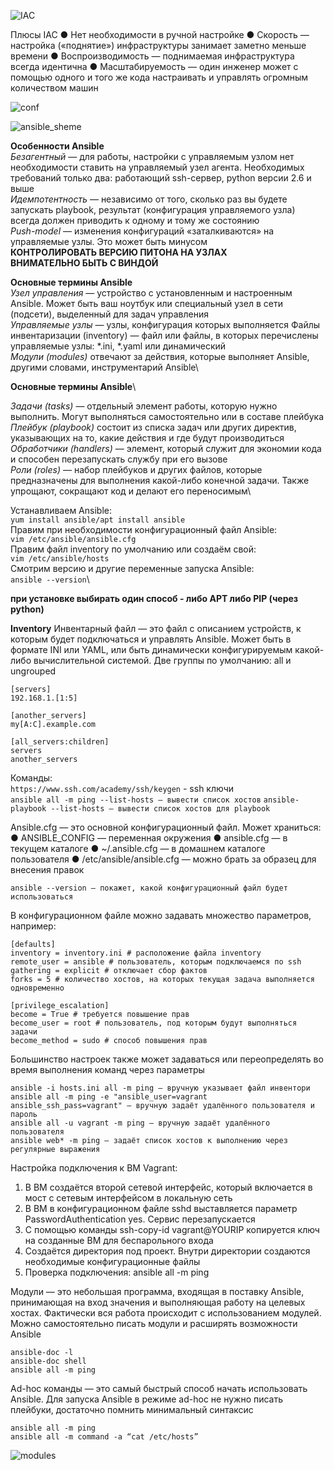 ![IAC](https://github.com/vakhtanov/netology_devops_zero_DZ/assets/26109918/0f2e265a-bb2f-44f7-8f31-e7a2961d24e9)

Плюсы IAC
● Нет необходимости в ручной настройке
● Скорость — настройка («поднятие») инфраструктуры занимает заметно меньше времени
● Воспроизводимость — поднимаемая инфраструктура всегда идентична
● Масштабируемость — один инженер может с помощью одного и того же кода настраивать и управлять огромным количеством машин

![conf](https://github.com/vakhtanov/netology_devops_zero_DZ/assets/26109918/9d9ca382-ed90-48c2-ba40-03fb171cdafc)

![ansible_sheme](https://github.com/vakhtanov/netology_devops_zero_DZ/assets/26109918/625d2ac3-3a71-4193-8095-64922f0faa3b)

**Особенности Ansible**\
*Безагентный* — для работы, настройки с управляемым узлом нет необходимости ставить на управляемый узел агента. Необходимых требований только два: работающий ssh-сервер, python версии 2.6 и выше\
*Идемпотентность* — независимо от того, сколько раз вы будете запускать playbook, результат (конфигурация управляемого узла) всегда должен приводить к одному и тому же состоянию\
*Push-model* — изменения конфигураций «заталкиваются» на управляемые узлы. Это может быть минусом\
**КОНТРОЛИРОВАТЬ ВЕРСИЮ ПИТОНА НА УЗЛАХ**\
**ВНИМАТЕЛЬНО БЫТЬ С ВИНДОЙ**


**Основные термины Ansible**\
*Узел управления* — устройство с установленным и настроенным Ansible. Может быть ваш ноутбук или специальный узел в сети (подсети), выделенный для задач управления\
*Управляемые узлы* — узлы, конфигурация которых выполняется Файлы инвентаризации (inventory) — файл или файлы, в которых перечислены управляемые узлы: *.ini, *.yaml или динамический\
*Модули (modules)* отвечают за действия, которые выполняет Ansible, другими словами, инструментарий Ansible\

**Основные термины Ansible**\

*Задачи (tasks)* — отдельный элемент работы, которую нужно выполнить. Могут выполняться самостоятельно или в составе плейбука\
*Плейбук (playbook)* состоит из списка задач или других директив, указывающих на то, какие действия и где будут производиться\
*Обработчики (handlers)* — элемент, который служит для экономии кода и способен перезапускать службу при его вызове\
*Роли (roles)* — набор плейбуков и других файлов, которые предназначены для выполнения какой-либо конечной задачи. Также упрощают, сокращают код и делают его переносимым\

Устанавливаем Ansible:\
`yum install ansible/apt install ansible`\
Правим при необходимости конфигурационный файл Ansible:\
`vim /etc/ansible/ansible.cfg`\
Правим файл inventory по умолчанию или создаём свой:\
`vim /etc/ansible/hosts`\
Смотрим версию и другие переменные запуска Ansible:\
`ansible --version`\

**при установке выбирать один способ - либо APT либо PIP (через python)**

**Inventory**
Инвентарный файл — это файл с описанием устройств, к которым будет подключаться и управлять Ansible. Может быть в формате INI или YAML, или быть динамически конфигурируемым какой- либо вычислительной системой. Две группы по умолчанию: all и ungrouped

```
[servers]
192.168.1.[1:5]

[another_servers]
my[A:C].example.com

[all_servers:children]
servers
another_servers
```

Команды:\
`https://www.ssh.com/academy/ssh/keygen` - ssh ключи\
`ansible all -m ping --list-hosts — вывести список хостов`
`ansible-playbook --list-hosts — вывести список хостов для playbook`

Ansible.cfg — это основной конфигурационный файл. Может храниться:
● ANSIBLE_CONFIG — переменная окружения
● ansible.cfg — в текущем каталоге
● ~/.ansible.cfg — в домашнем каталоге пользователя
● /etc/ansible/ansible.cfg — можно брать за образец для внесения правок

`ansible --version — покажет, какой конфигурационный файл будет использоваться`

В конфигурационном файле можно задавать множество параметров, например:
```
[defaults]
inventory = inventory.ini # расположение файла inventory
remote_user = ansible # пользователь, которым подключаемся по ssh
gathering = explicit # отключает сбор фактов
forks = 5 # количество хостов, на которых текущая задача выполняется одновременно

[privilege_escalation]
become = True # требуется повышение прав
become_user = root # пользователь, под которым будут выполняться задачи
become_method = sudo # способ повышения прав
```

Большинство настроек также может задаваться или переопределять во время выполнения команд через параметры
```
ansible -i hosts.ini all -m ping — вручную указывает файл инвентори
ansible all -m ping -e "ansible_user=vagrant
ansible_ssh_pass=vagrant" — вручную задаёт удалённого пользователя и пароль
ansible all -u vagrant -m ping — вручную задаёт удалённого пользователя
ansible web* -m ping — задаёт список хостов к выполнению через регулярные выражения
```

Настройка подключения к ВМ Vagrant:
1. В ВМ создаётся второй сетевой интерфейс, который включается в мост с сетевым интерфейсом в локальную сеть
2. В ВМ в конфигурационном файле sshd выставляется параметр PasswordAuthentication yes. Сервис перезапускается
3. С помощью команды ssh-copy-id vagrant@YOURIP копируется ключ на созданные ВМ для беспарольного входа
4. Создаётся директория под проект. Внутри директории создаются необходимые конфигурационные файлы
5. Проверка подключения: ansible all -m ping

Модули — это небольшая программа, входящая в поставку Ansible, принимающая на вход значения и выполняющая работу на целевых хостах. Фактически вся работа происходит с использованием модулей. Можно самостоятельно писать модули и расширять возможности Ansible

```
ansible-doc -l
ansible-doc shell
ansible all -m ping
```

Ad-hoc команды — это самый быстрый способ начать использовать Ansible. Для запуска Ansible в режиме ad-hoc не нужно писать плейбуки, достаточно помнить минимальный синтаксис
```
ansible all -m ping
ansible all -m command -a “cat /etc/hosts”
```
![modules](https://github.com/vakhtanov/netology_devops_zero_DZ/assets/26109918/76acf02c-ee95-403a-8971-a0dd39ba230a)

